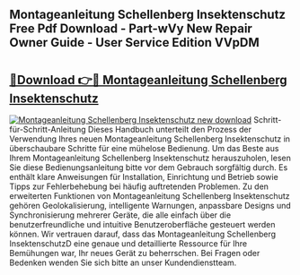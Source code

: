 ## Montageanleitung Schellenberg Insektenschutz Free Pdf Download - Part-wVy New Repair Owner Guide - User Service Edition VVpDM

# <h2><a href="http://df7e5h.blite.top/?on=Montageanleitung+Schellenberg+Insektenschutz">🔗Download 👉🔴 Montageanleitung Schellenberg Insektenschutz</a></h2>

[![Montageanleitung Schellenberg Insektenschutz new download](https://i.imgur.com/lujVjoI.png)](http://df7e5h.blite.top/?on=Montageanleitung+Schellenberg+Insektenschutz)
Schritt-für-Schritt-Anleitung Dieses Handbuch unterteilt den Prozess der Verwendung Ihres neuen Montageanleitung Schellenberg Insektenschutz in überschaubare Schritte für eine mühelose Bedienung. Um das Beste aus Ihrem Montageanleitung Schellenberg Insektenschutz herauszuholen, lesen Sie diese Bedienungsanleitung bitte vor dem Gebrauch sorgfältig durch. Es enthält klare Anweisungen für Installation, Einrichtung und Betrieb sowie Tipps zur Fehlerbehebung bei häufig auftretenden Problemen. Zu den erweiterten Funktionen von Montageanleitung Schellenberg Insektenschutz gehören Geolokalisierung, intelligente Warnungen, anpassbare Designs und Synchronisierung mehrerer Geräte, die alle einfach über die benutzerfreundliche und intuitive Benutzeroberfläche gesteuert werden können. Wir vertrauen darauf, dass das Montageanleitung Schellenberg InsektenschutzD eine genaue und detaillierte Ressource für Ihre Bemühungen war, Ihr neues Gerät zu beherrschen. Bei Fragen oder Bedenken wenden Sie sich bitte an unser Kundendienstteam.
